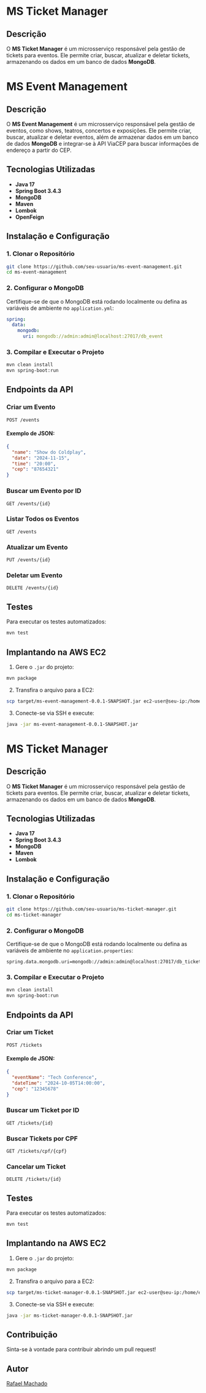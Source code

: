 # MS Ticket Manager

## Descrição
O **MS Ticket Manager** é um microsserviço responsável pela gestão de tickets para eventos. Ele permite criar, buscar, atualizar e deletar tickets, armazenando os dados em um banco de dados **MongoDB**.

# MS Event Management

## Descrição
O **MS Event Management** é um microsserviço responsável pela gestão de eventos, como shows, teatros, concertos e exposições. Ele permite criar, buscar, atualizar e deletar eventos, além de armazenar dados em um banco de dados **MongoDB** e integrar-se à API ViaCEP para buscar informações de endereço a partir do CEP.

## Tecnologias Utilizadas
- **Java 17**
- **Spring Boot 3.4.3**
- **MongoDB**
- **Maven**
- **Lombok**
- **OpenFeign**

## Instalação e Configuração
### 1. Clonar o Repositório
```sh
git clone https://github.com/seu-usuario/ms-event-management.git
cd ms-event-management
```

### 2. Configurar o MongoDB
Certifique-se de que o MongoDB está rodando localmente ou defina as variáveis de ambiente no `application.yml`:
```yaml
spring:
  data:
    mongodb:
      uri: mongodb://admin:admin@localhost:27017/db_event
```

### 3. Compilar e Executar o Projeto
```sh
mvn clean install
mvn spring-boot:run
```

## Endpoints da API
### Criar um Evento
```http
POST /events
```
#### Exemplo de JSON:
```json
{
  "name": "Show do Coldplay",
  "date": "2024-11-15",
  "time": "20:00",
  "cep": "87654321"
}
```

### Buscar um Evento por ID
```http
GET /events/{id}
```

### Listar Todos os Eventos
```http
GET /events
```

### Atualizar um Evento
```http
PUT /events/{id}
```

### Deletar um Evento
```http
DELETE /events/{id}
```

## Testes
Para executar os testes automatizados:
```sh
mvn test
```

## Implantando na AWS EC2
1. Gere o `.jar` do projeto:
```sh
mvn package
```
2. Transfira o arquivo para a EC2:
```sh
scp target/ms-event-management-0.0.1-SNAPSHOT.jar ec2-user@seu-ip:/home/ec2-user/
```
3. Conecte-se via SSH e execute:
```sh
java -jar ms-event-management-0.0.1-SNAPSHOT.jar
```

# MS Ticket Manager

## Descrição
O **MS Ticket Manager** é um microsserviço responsável pela gestão de tickets para eventos. Ele permite criar, buscar, atualizar e deletar tickets, armazenando os dados em um banco de dados **MongoDB**.

## Tecnologias Utilizadas
- **Java 17**
- **Spring Boot 3.4.3**
- **MongoDB**
- **Maven**
- **Lombok**

## Instalação e Configuração
### 1. Clonar o Repositório
```sh
git clone https://github.com/seu-usuario/ms-ticket-manager.git
cd ms-ticket-manager
```

### 2. Configurar o MongoDB
Certifique-se de que o MongoDB está rodando localmente ou defina as variáveis de ambiente no `application.properties`:
```properties
spring.data.mongodb.uri=mongodb://admin:admin@localhost:27017/db_ticket
```

### 3. Compilar e Executar o Projeto
```sh
mvn clean install
mvn spring-boot:run
```

## Endpoints da API
### Criar um Ticket
```http
POST /tickets
```
#### Exemplo de JSON:
```json
{
  "eventName": "Tech Conference",
  "dateTime": "2024-10-05T14:00:00",
  "cep": "12345678"
}
```

### Buscar um Ticket por ID
```http
GET /tickets/{id}
```

### Buscar Tickets por CPF
```http
GET /tickets/cpf/{cpf}
```

### Cancelar um Ticket
```http
DELETE /tickets/{id}
```

## Testes
Para executar os testes automatizados:
```sh
mvn test
```

## Implantando na AWS EC2
1. Gere o `.jar` do projeto:
```sh
mvn package
```
2. Transfira o arquivo para a EC2:
```sh
scp target/ms-ticket-manager-0.0.1-SNAPSHOT.jar ec2-user@seu-ip:/home/ec2-user/
```
3. Conecte-se via SSH e execute:
```sh
java -jar ms-ticket-manager-0.0.1-SNAPSHOT.jar
```

## Contribuição
Sinta-se à vontade para contribuir abrindo um pull request!

## Autor
[Rafael Machado](https://github.com/seu-usuario)

